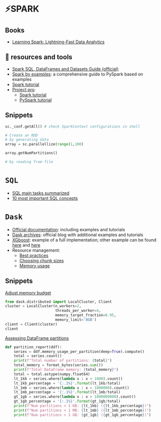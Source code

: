 # ⚡SPARK

## Books
- [Learning Spark: Lightning-Fast Data Analytics](https://pages.databricks.com/rs/094-YMS-629/images/LearningSpark2.0.pdf) 

## 🔨 resources and tools
- [Spark SQL, DataFrames and Datasets Guide (official)](https://spark.apache.org/docs/3.3.0/sql-programming-guide.html)
-  [Spark by examples](https://sparkbyexamples.com/pyspark/): a comprehensive guide to PySpark based on examples
- [Spark tutorial](https://www.youtube.com/watch?v=zC9cnh8rJd0&list=PLYhRPCyrSUlpJTrU8CSjy94O66m-04ifn&index=2&t=343s)
- [Project pro](https://www.projectpro.io/tutorial/):
  - [Spark tutorial](https://www.projectpro.io/apache-spark-tutorial/spark-tutorial)
  - [PySpark tutorial](https://www.projectpro.io/apache-spark-tutorial/pyspark-tutorial)

## Snippets


```python
sc._conf.getAll() # check SparkContext configurations in shell

# Create an RDD
# by generating data
array = sc.parallellize(range(1,100)

array.getNumPartitions()

# by reading from file
```

# ```SQL```

- [SQL main tasks summarized](https://towardsdatascience.com/sql-practical-details-cheat-sheet-for-data-analysis-f98406a71a09)
- [10 most important SQL concepts](https://towardsdatascience.com/ten-sql-concepts-you-should-know-for-data-science-interviews-7acf3e428185)


# ```Dask```
- [Official documentation](https://docs.dask.org/en/stable/): including examples and tutorials
- [Dask archives](https://coiled.io/blog/tag/dask/): official blog with additional examples and tutorials
- [XGboost](https://xgboost.readthedocs.io/en/stable/tutorials/dask.html): example of a full implementation; other example can be found [here](https://github.com/coiled/coiled-resources/blob/main/blogs/dask-python-xgboost-example-100GB-synth-dataset.ipynb) and [here](https://matthewrocklin.com/blog/work/2017/03/28/dask-xgboost)
- Resource management:
  - [Best practices](https://docs.dask.org/en/stable/best-practices.html)
  - [Choosing chunk sizes](https://blog.dask.org/2021/11/02/choosing-dask-chunk-sizes)
  - [Memory usage](https://www.coiled.io/blog/dask-memory-usage)


## Snippets
[Adjust memory budget](https://stackoverflow.com/questions/69429950/dask-what-does-memory-limit-control#:~:text=The%20link%20you%20posted%20says,reach%2095%25%20of%20RAM%20usage.)
```python
from dask.distributed import LocalCluster, Client
cluster = LocalCluster(n_workers=2,
                       threads_per_worker=4,
                       memory_target_fraction=0.95,
                       memory_limit='8GB')
client = Client(cluster)
client
```
[Assessing DataFrame partitions](https://www.coiled.io/blog/dask-memory-usage)
```python
def partition_report(ddf):
    series = ddf.memory_usage_per_partition(deep=True).compute()
    total = series.count()
    print(f"Total number of partitions: {total}")
    total_memory = format_bytes(series.sum())
    print(f"Total DataFrame memory: {total_memory}")
    total = total.astype(numpy.float64)
    lt_1kb = series.where(lambda x : x < 1000).count()
    lt_1kb_percentage = '{:.1%}'.format(lt_1kb/total)
    lt_1mb = series.where(lambda x : x < 1000000).count()
    lt_1mb_percentage = '{:.1%}'.format(lt_1mb/total)
    gt_1gb = series.where(lambda x : x > 1000000000).count()
    gt_1gb_percentage = '{:.1%}'.format(gt_1gb/total)
    print(f"Num partitions < 1 KB: {lt_1kb} ({lt_1kb_percentage})")
    print(f"Num partitions < 1 MB: {lt_1mb} ({lt_1mb_percentage})")
    print(f"Num partitions > 1 GB: {gt_1gb} ({gt_1gb_percentage})")
```

